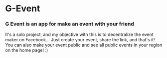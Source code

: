 # G-Event
### G Event is an app for make an event with your friend 

It's a solo project, and my objective with this is to decentralize the event maker on Facebook... Just create your event, share the link, and that's it! You can also make your event public and see all public events in your region on the home page! :) 
